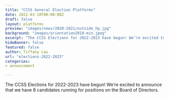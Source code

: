 ```yaml
---
title: "CCSS General Election Platforms"
date: 2022-03-10T00:00:00Z
draft: false
layout: platforms
preview: "images/news/2020-2021/outside_hp.jpg"
background: "images/orientation2018-min.jpeg"
excerpt: "The CCSS Elections for 2022-2023 have begun! We’re excited to announce that we have 8 candidates running for positions on the Board of Directors."
hideBanner: false
featured: false
author: Tiffany Lau
url: "elections-2022-2023"
categories:
- annoucement

---
```


The CCSS Elections for 2022-2023 have begun! We’re excited to announce that we have 8 candidates running for positions on the Board of Directors.

